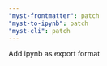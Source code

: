 ```yaml
---
"myst-frontmatter": patch
"myst-to-ipynb": patch
"myst-cli": patch
---
```


Add ipynb as export format
